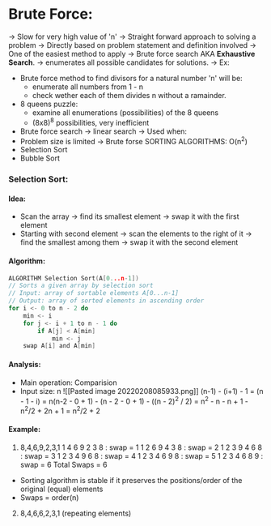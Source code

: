 # Brute Force:
-> Slow for very high value of 'n'
-> Straight forward approach to solving a problem 
-> Directly based on problem statement and definition involved
-> One of the easiest method to apply
-> Brute force search AKA **Exhaustive Search**.
	-> enumerates all possible candidates for solutions.
-> Ex:
- Brute force method to find divisors for a natural number 'n' will be:
	- enumerate all numbers from 1 - n
	- check wether each of them divides n without a ramainder.
- 8 queens puzzle:
	- examine all enumerations (possibilities) of the 8 queens
	- (8x8)<sup>8</sup> possibilities, very inefficient
- Brute force search -> linear search
-> Used when:
- Problem size is limited
-> Brute forse SORTING ALGORITHMS: 
O(n<sup>2</sup>)
- Selection Sort
- Bubble Sort
### Selection Sort:
#### Idea:
- Scan the array -> find its smallest element -> swap it with the first element
- Starting with second element -> scan the elements to the right of it -> find
the smallest among them -> swap it with the second element
#### Algorithm:
```c
ALGORITHM Selection Sort(A[0...n-1])
// Sorts a given array by selection sort
// Input: array of sortable elements A[0...n-1]
// Output: array of sorted elements in ascending order
for i <- 0 to n - 2 do
	min <- i
	for j <- i + 1 to n - 1 do
		if A[j] < A[min]
			min <- j
	swap A[i] and A[min]
```
#### Analysis:
- Main operation: Comparision
- Input size: n
![[Pasted image 20220208085933.png]]
(n-1) - (i+1) - 1 = (n - 1 - i) = n(n-2 - 0 + 1) - (n - 2 - 0 + 1) - ((n - 2)<sup>2</sup> / 2) = n<sup>2</sup> - n - n + 1 -     n<sup>2</sup>/2 + 2n + 1 = n<sup>2</sup>/2 + 2
#### Example:
1. 8,4,6,9,2,3,1
	1 4 6 9 2 3 8 : swap = 1
	1 2 6 9 4 3 8 : swap = 2
	1 2 3 9 4 6 8 : swap = 3
	1 2 3 4 9 6 8 : swap = 4
	1 2 3 4 6 9 8 : swap = 5
	1 2 3 4 6 8 9 : swap = 6
	Total Swaps = 6
- Sorting algorithm is stable if it preserves the positions/order of the original (equal) elements
- Swaps = order(n)
2. 8,4,6,6,2,3,1 (repeating elements)